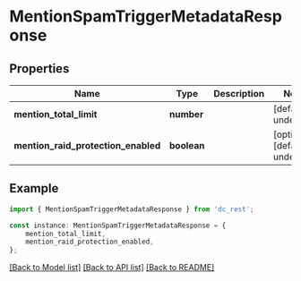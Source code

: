 # MentionSpamTriggerMetadataResponse


## Properties

Name | Type | Description | Notes
------------ | ------------- | ------------- | -------------
**mention_total_limit** | **number** |  | [default to undefined]
**mention_raid_protection_enabled** | **boolean** |  | [optional] [default to undefined]

## Example

```typescript
import { MentionSpamTriggerMetadataResponse } from 'dc_rest';

const instance: MentionSpamTriggerMetadataResponse = {
    mention_total_limit,
    mention_raid_protection_enabled,
};
```

[[Back to Model list]](../README.md#documentation-for-models) [[Back to API list]](../README.md#documentation-for-api-endpoints) [[Back to README]](../README.md)
